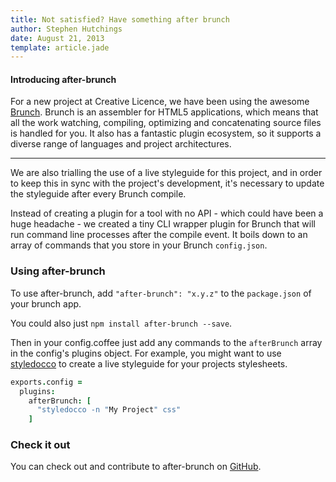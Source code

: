 ```yaml
---
title: Not satisfied? Have something after brunch
author: Stephen Hutchings
date: August 21, 2013
template: article.jade
---
```


#### Introducing after-brunch

For a new project at Creative Licence, we have been using the awesome [Brunch][1]. Brunch is an assembler for HTML5 applications, which means that all the work watching, compiling, optimizing and concatenating source files is handled for you. It also has a fantastic plugin ecosystem, so it supports a diverse range of languages and project architectures.

---

We are also trialling the use of a live styleguide for this project, and in order to keep this in sync with the project's development, it's necessary to update the styleguide after every Brunch compile.

Instead of creating a plugin for a tool with no API - which could have been a huge headache - we created a tiny CLI wrapper plugin for Brunch that will run command line processes after the compile event. It boils down to an array of commands that you store in your Brunch `config.json`.

### Using after-brunch

To use after-brunch, add `"after-brunch": "x.y.z"` to the `package.json` of your brunch app.

You could also just `npm install after-brunch --save`.

Then in your config.coffee just add any commands to the `afterBrunch` array in the config's plugins object. For example, you might want to use [styledocco][3] to create a live styleguide for your projects stylesheets.

```coffeescript
exports.config =
  plugins:
    afterBrunch: [
      "styledocco -n "My Project" css"
    ]
```

### Check it out

You can check out and contribute to after-brunch on [GitHub][3].

[1]: http://brunch.io
[2]: https://github.com/Creative-Licence-Digital/after-brunch
[3]: http://jacobrask.github.io/styledocco/
